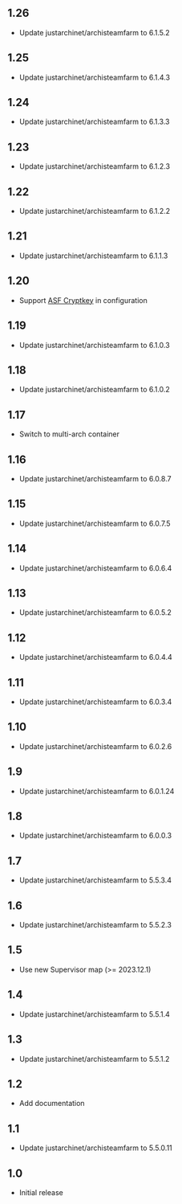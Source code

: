 ## 1.26
- Update justarchinet/archisteamfarm to 6.1.5.2
## 1.25
- Update justarchinet/archisteamfarm to 6.1.4.3
## 1.24
- Update justarchinet/archisteamfarm to 6.1.3.3
## 1.23
- Update justarchinet/archisteamfarm to 6.1.2.3
## 1.22
- Update justarchinet/archisteamfarm to 6.1.2.2
## 1.21
- Update justarchinet/archisteamfarm to 6.1.1.3
## 1.20
- Support [ASF Cryptkey](https://github.com/JustArchiNET/ArchiSteamFarm/wiki/Command-Line-Arguments#arguments) in configuration
## 1.19
- Update justarchinet/archisteamfarm to 6.1.0.3
## 1.18
- Update justarchinet/archisteamfarm to 6.1.0.2
## 1.17
- Switch to multi-arch container
## 1.16
- Update justarchinet/archisteamfarm to 6.0.8.7
## 1.15
- Update justarchinet/archisteamfarm to 6.0.7.5
## 1.14
- Update justarchinet/archisteamfarm to 6.0.6.4
## 1.13
- Update justarchinet/archisteamfarm to 6.0.5.2
## 1.12
- Update justarchinet/archisteamfarm to 6.0.4.4
## 1.11
- Update justarchinet/archisteamfarm to 6.0.3.4
## 1.10
- Update justarchinet/archisteamfarm to 6.0.2.6
## 1.9
- Update justarchinet/archisteamfarm to 6.0.1.24
## 1.8
- Update justarchinet/archisteamfarm to 6.0.0.3
## 1.7
- Update justarchinet/archisteamfarm to 5.5.3.4
## 1.6
- Update justarchinet/archisteamfarm to 5.5.2.3
## 1.5
- Use new Supervisor map (>= 2023.12.1)
## 1.4
- Update justarchinet/archisteamfarm to 5.5.1.4
## 1.3
- Update justarchinet/archisteamfarm to 5.5.1.2 
## 1.2
- Add documentation
## 1.1
- Update justarchinet/archisteamfarm to 5.5.0.11
## 1.0
- Initial release
